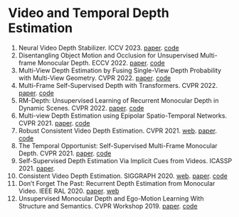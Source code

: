 # Video and Temporal Depth Estimation
1. Neural Video Depth Stabilizer. ICCV 2023. [paper](https://openaccess.thecvf.com/content/ICCV2023/papers/Wang_Neural_Video_Depth_Stabilizer_ICCV_2023_paper.pdf). [code](https://github.com/RaymondWang987/NVDS)
1. Disentangling Object Motion and Occlusion for Unsupervised Multi-frame Monocular Depth. ECCV 2022. [paper](https://link.springer.com/content/pdf/10.1007/978-3-031-19824-3_14/.pdf). [code](https://github.com/AutoAILab/DynamicDepth)
2. Multi-View Depth Estimation by Fusing Single-View Depth Probability with Multi-View Geometry. CVPR 2022. [paper](https://openaccess.thecvf.com/content/CVPR2022/papers/Bae_Multi-View_Depth_Estimation_by_Fusing_Single-View_Depth_Probability_With_Multi-View_CVPR_2022_paper.pdf). [code](https://github.com/baegwangbin/MaGNet)
3. Multi-Frame Self-Supervised Depth with Transformers. CVPR 2022. [paper](https://openaccess.thecvf.com/content/CVPR2022/papers/Guizilini_Multi-Frame_Self-Supervised_Depth_With_Transformers_CVPR_2022_paper.pdf). [code](https://sites.google.com/tri.global/depthformer)
4. RM-Depth: Unsupervised Learning of Recurrent Monocular Depth in Dynamic Scenes. CVPR 2022. [paper](https://openaccess.thecvf.com/content/CVPR2022/papers/Hui_RM-Depth_Unsupervised_Learning_of_Recurrent_Monocular_Depth_in_Dynamic_Scenes_CVPR_2022_paper.pdf). [code](https://github.com/twhui/RM-Depth)
5. Multi-view Depth Estimation using Epipolar Spatio-Temporal Networks. CVPR 2021. [paper](https://arxiv.org/pdf/2011.13118). [code](https://github.com/xxlong0/ESTDepth)
6. Robust Consistent Video Depth Estimation. CVPR 2021. [web](https://robust-cvd.github.io). [paper](https://arxiv.org/pdf/2012.05901.pdf). [code](https://github.com/facebookresearch/robust_cvd)
7. The Temporal Opportunist: Self-Supervised Multi-Frame Monocular Depth. CVPR 2021. [paper](https://openaccess.thecvf.com/content/CVPR2021/papers/Watson_The_Temporal_Opportunist_Self-Supervised_Multi-Frame_Monocular_Depth_CVPR_2021_paper.pdf). [code](https://github.com/nianticlabs/manydepth)
8. Self-Supervised Depth Estimation Via Implicit Cues from Videos. ICASSP 2021. [paper](https://ieeexplore.ieee.org/document/9413407).
9. Consistent Video Depth Estimation. SIGGRAPH 2020. [web](https://roxanneluo.github.io/Consistent-Video-Depth-Estimation/). [paper](https://arxiv.org/abs/2004.15021). [code](https://github.com/facebookresearch/consistent_depth)
10. Don’t Forget The Past: Recurrent Depth Estimation from Monocular Video. IEEE RAL 2020. [paper](https://ieeexplore.ieee.org/document/9170769). [web](https://www.trace.ethz.ch/publications/2020/rec_depth_estimation/)
11. Unsupervised Monocular Depth and Ego-Motion Learning With Structure and Semantics. CVPR Workshop 2019. [paper](https://ieeexplore.ieee.org/document/9025608). [code](https://sites.google.com/corp/view/struct2depth)